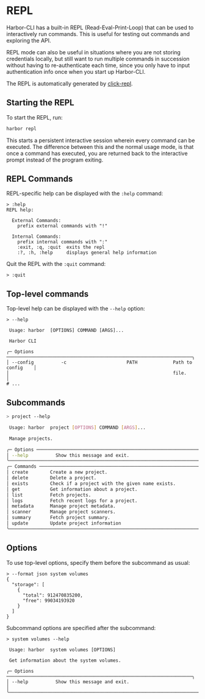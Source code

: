 # REPL

Harbor-CLI has a built-in REPL (Read-Eval-Print-Loop) that can be used to interactively run commands. This is useful for testing out commands and exploring the API.

REPL mode can also be useful in situations where you are not storing credentials locally, but still want to run multiple commands in succession without having to re-authenticate each time, since you only have to input authentication info once when you start up Harbor-CLI.

The REPL is automatically generated by [click-repl](https://github.com/click-contrib/click-repl).


## Starting the REPL
To start the REPL, run:

```bash
harbor repl
```

This starts a persistent interactive session wherein every command can be executed. The difference between this and the normal usage mode, is that once a command has executed, you are returned back to the interactive prompt instead of the program exiting.




## REPL Commands

REPL-specific help can be displayed with the `:help` command:

```
> :help
REPL help:

  External Commands:
    prefix external commands with "!"

  Internal Commands:
    prefix internal commands with ":"
    :exit, :q, :quit  exits the repl
    :?, :h, :help     displays general help information
```

Quit the REPL with the `:quit` command:

```
> :quit
```



## Top-level commands
Top-level help can be displayed with the `--help` option:

```
> --help

 Usage: harbor  [OPTIONS] COMMAND [ARGS]...

 Harbor CLI

╭─ Options ────────────────────────────────────────────────────────────────────╮
│ --config          -c                      PATH             Path to config    │
│                                                            file.             │
# ...
```

## Subcommands

```bash
> project --help

 Usage: harbor  project [OPTIONS] COMMAND [ARGS]...

 Manage projects.

╭─ Options ────────────────────────────────────────────────────────────────────╮
│ --help          Show this message and exit.                                  │
╰──────────────────────────────────────────────────────────────────────────────╯
╭─ Commands ───────────────────────────────────────────────────────────────────╮
│ create        Create a new project.                                          │
│ delete        Delete a project.                                              │
│ exists        Check if a project with the given name exists.                 │
│ get           Get information about a project.                               │
│ list          Fetch projects.                                                │
│ logs          Fetch recent logs for a project.                               │
│ metadata      Manage project metadata.                                       │
│ scanner       Manage project scanners.                                       │
│ summary       Fetch project summary.                                         │
│ update        Update project information                                     │
╰──────────────────────────────────────────────────────────────────────────────╯
```

## Options

To use top-level options, specify them before the subcommand as usual:

```
> --format json system volumes
{
  "storage": [
    {
      "total": 912470835200,
      "free": 99034193920
    }
  ]
}
```

Subcommand options are specified after the subcommand:

```
> system volumes --help

 Usage: harbor  system volumes [OPTIONS]

 Get information about the system volumes.

╭─ Options ────────────────────────────────────────────────────────────────────╮
│ --help          Show this message and exit.                                  │
╰──────────────────────────────────────────────────────────────────────────────╯
```
